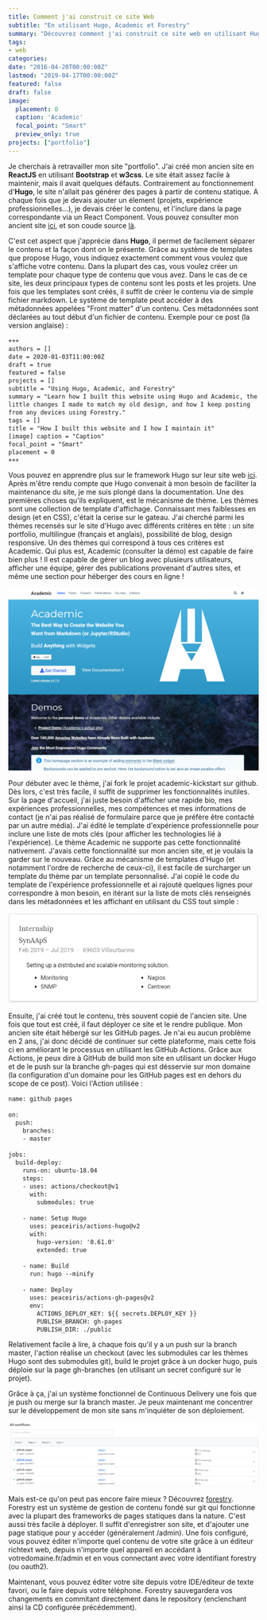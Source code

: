 ```yaml
---
title: Comment j'ai construit ce site Web
subtitle: "En utilisant Hugo, Academic et Forestry"
summary: "Découvrez comment j'ai construit ce site web en utilisant Hugo et Academic, les changements que j'ai effectué pour correspondre au design de mon ancien site, et comment je le maintiens depuis n'importe quel appareil grâce à Forestry"
tags:
- web
categories:
date: "2016-04-20T00:00:00Z"
lastmod: "2019-04-17T00:00:00Z"
featured: false
draft: false
image:
  placement: 0
  caption: 'Academic'
  focal_point: "Smart"
  preview_only: true
projects: ["portfolio"]
---
```


Je cherchais à retravailler mon site "portfolio". J'ai créé mon ancien site en **ReactJS** en utilisant **Bootstrap** et **w3css**. Le site était assez facile à maintenir, mais il avait quelques défauts. Contrairement au fonctionnement d'**Hugo**, le site n'allait pas générer des pages à partir de contenu statique. A chaque fois que je devais ajouter un élement (projets, expérience professionnelles...), je devais créer le contenu, et l'inclure dans la page correspondante via un React Component. Vous pouvez consulter mon ancient site [ici](https://wwwold.haashi.fr), et son coude source [là](https://github.com/Haashi/Portfolio).

C'est cet aspect que j'apprécie dans **Hugo**, il permet de facilement séparer le contenu et la façon dont on le présente. Grâce au système de templates que propose Hugo, vous indiquez exactement comment vous voulez que s'affiche votre contenu. Dans la plupart des cas, vous voulez créer un template pour chaque type de contenu que vous avez. Dans le cas de ce site, les deux principaux types de contenu sont les posts et les projets. Une fois que les templates sont créés, il suffit de créer le  contenu via de simple fichier markdown. Le système de template peut accéder à des métadonnées appelées "Front matter" d'un contenu. Ces métadonnées sont déclarées au tout début d'un fichier de contenu. Exemple pour ce post (la version anglaise) :

    +++
    authors = []
    date = 2020-01-03T11:00:00Z
    draft = true
    featured = false
    projects = []
    subtitle = "Using Hugo, Academic, and Forestry"
    summary = "Learn how I built this website using Hugo and Academic, the little changes I made to match my old design, and how I keep posting from any devices using Forestry."
    tags = []
    title = "How I built this website and I how I maintain it"
    [image] caption = "Caption"
    focal_point = "Smart"
    placement = 0
    +++

Vous pouvez en apprendre plus sur le framework Hugo sur leur site web [ici](https://gohugo.io). Après m'être rendu compte que Hugo convenait à mon besoin de faciliter la maintenance du site, je me suis plongé dans la documentation. Une des premières choses qu'ils expliquent, est le mécanisme de thème. Les thèmes sont une collection de template d'affichage. Connaissant mes faiblesses en design (et en CSS), c'était la cerise sur le gateau. J'ai cherché parmi les thèmes recensés sur le site d'Hugo avec différents critères en tête : un site portfolio, multilingue (français et anglais), possibilité de blog, design responsive. Un des thèmes qui correspond à tous ces critères est Academic. Qui plus est, Academic (consulter la démo) est capable de faire bien plus ! Il est capable de gérer un blog avec plusieurs utilisateurs, afficher une équipe, gérer des publications provenant d'autres sites, et même une section pour héberger des cours en ligne !  
  
![](/img/academic.PNG)

Pour débuter avec le thème, j'ai fork le projet academic-kickstart sur github. Dès lors, c'est très facile, il suffit de supprimer les fonctionnalités inutiles. Sur la page d'accueil, j'ai juste besoin d'afficher une rapide bio, mes expériences professionnelles, mes compétences et mes informations de contact (je n'ai pas réalisé de formulaire parce que je préfère être contacté par un autre média). J'ai édité le template d'expérience professionnelle pour inclure une liste de mots clés (pour afficher les technologies lié à l'expérience). Le thème Academic ne supporte pas cette fonctionnalité nativement. J'avais cette fonctionnalité sur mon ancien site, et je voulais la garder sur le nouveau. Grâce au mécanisme de templates d'Hugo (et notamment l'ordre de recherche de ceux-ci), il est facile de surcharger un template du thème par un template personnalisé. J'ai copié le code du template de l'expérience professionnelle et ai rajouté quelques lignes pour correspondre à mon besoin, en itérant sur la liste de mots clés renseignés dans les métadonnées et les affichant en utilisant du CSS tout simple :  
  
![](/img/bulletlist.PNG)

Ensuite, j'ai créé tout le contenu, très souvent copié de l'ancien site. Une fois que tout est créé, il faut déployer ce site et le rendre publique. Mon ancien site était hébergé sur les GitHub pages. Je n'ai eu aucun problème en 2 ans, j'ai donc décidé de continuer sur cette plateforme, mais cette fois ci en améliorant le processus en utilisant les GitHub Actions. Grâce aux Actions, je peux dire à GitHub de build mon site en utilisant un docker Hugo et de le push sur la branche gh-pages qui est désservie sur mon domaine (la configuration d'un domaine pour les GitHub pages est en dehors du scope de ce post). Voici l'Action utilisée : 

    name: github pages
    
    on:
      push:
        branches:
        - master
    
    jobs:
      build-deploy:
        runs-on: ubuntu-18.04
        steps:
        - uses: actions/checkout@v1
          with:
            submodules: true
    
        - name: Setup Hugo
          uses: peaceiris/actions-hugo@v2
          with:
            hugo-version: '0.61.0'
            extended: true
    
        - name: Build
          run: hugo --minify
    
        - name: Deploy
          uses: peaceiris/actions-gh-pages@v2
          env:
            ACTIONS_DEPLOY_KEY: ${{ secrets.DEPLOY_KEY }}
            PUBLISH_BRANCH: gh-pages
            PUBLISH_DIR: ./public

Relativement facile à lire, à chaque fois qu'il y a un push sur la branch master, l'action réalise un checkout (avec les submodules car les thèmes Hugo sont des submodules git), build le projet grâce à un docker hugo, puis déploie sur la page gh-branches (en utilisant un secret configuré sur le projet).
  
Grâce à ça, j'ai un système fonctionnel de Continuous Delivery une fois que je push ou merge sur la branch master. Je peux maintenant me concentrer sur le développement de mon site sans m'inquiéter de son déploiement.

![](/img/githubactions.PNG)  
  
Mais est-ce qu'on peut pas encore faire mieux ? Découvrez [forestry](https://forestry.io/ "forestry"). Forestry est un système de gestion de contenu fondé sur git qui fonctionne avec la plupart des frameworks de pages statiques dans la nature. C'est aussi très facile à déployer. Il suffit d'enregistrer son site, et d'ajouter une page statique pour y accéder (généralement /admin). Une fois configuré, vous pouvez éditer n'importe quel contenu de votre site grâce à un éditeur richtext web, depuis n'importe quel appareil en accédant à votredomaine.fr/admin et en vous connectant avec votre identifiant forestry (ou oauth2).  
  
Maintenant, vous pouvez éditer votre site depuis votre IDE/éditeur de texte favori, ou le faire depuis votre téléphone. Forestry sauvegardera vos changements en commitant directement dans le repository (enclenchant ainsi la CD configurée précédemment).